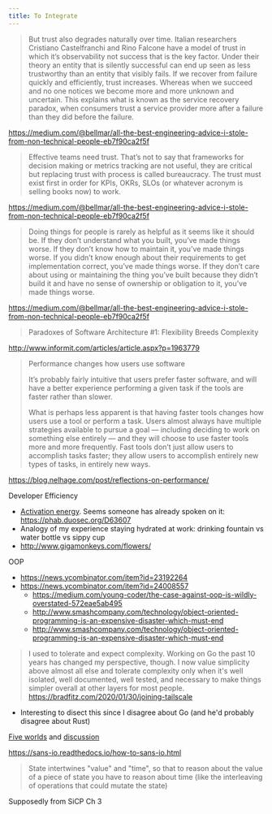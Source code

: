 ```yaml
---
title: To Integrate
---
```


> But trust also degrades naturally over time. Italian researchers Cristiano Castelfranchi and Rino Falcone have a model of trust in which it’s observability not success that is the key factor. Under their theory an entity that is silently successful can end up seen as less trustworthy than an entity that visibly fails. If we recover from failure quickly and efficiently, trust increases. Whereas when we succeed and no one notices we become more and more unknown and uncertain. This explains what is known as the service recovery paradox, when consumers trust a service provider more after a failure than they did before the failure.

https://medium.com/@bellmar/all-the-best-engineering-advice-i-stole-from-non-technical-people-eb7f90ca2f5f

> Effective teams need trust. That’s not to say that frameworks for decision making or metrics tracking are not useful, they are critical  but replacing trust with process is called bureaucracy. The trust must exist first in order for KPIs, OKRs, SLOs (or whatever acronym is selling books now) to work.

https://medium.com/@bellmar/all-the-best-engineering-advice-i-stole-from-non-technical-people-eb7f90ca2f5f

> Doing things for people is rarely as helpful as it seems like it should be. If they don’t understand what you built, you’ve made things worse. If they don’t know how to maintain it, you’ve made things worse. If you didn’t know enough about their requirements to get implementation correct, you’ve made things worse. If they don’t care about using or maintaining the thing you’ve built because they didn’t build it and have no sense of ownership or obligation to it, you’ve made things worse.

https://medium.com/@bellmar/all-the-best-engineering-advice-i-stole-from-non-technical-people-eb7f90ca2f5f

> Paradoxes of Software Architecture #1: Flexibility Breeds Complexity

http://www.informit.com/articles/article.aspx?p=1963779

> Performance changes how users use software 
>
> It’s probably fairly intuitive that users prefer faster software, and will have a better experience performing a given task  if the tools are faster rather than slower.
> 
> What is perhaps less apparent is that having faster tools changes how users use a tool or perform a task. Users almost always have multiple strategies available to pursue a goal — including deciding to work on something else entirely — and they will choose to use faster tools more and more frequently. Fast tools don’t just allow users to accomplish tasks faster; they allow users to accomplish entirely new types of tasks, in entirely new ways.

https://blog.nelhage.com/post/reflections-on-performance/

Developer Efficiency
- [Activation energy](https://www.nature.com/scitable/content/ne0000/ne0000/ne0000/ne0000/14747799/U1CP3-3_EnzymeActivation_revised.jpg).  Seems someone has already spoken on it: https://phab.duosec.org/D63607
- Analogy of my experience staying hydrated at work: drinking fountain vs water bottle vs sippy cup
- http://www.gigamonkeys.com/flowers/

OOP
- https://news.ycombinator.com/item?id=23192264
- https://news.ycombinator.com/item?id=24008557
  - https://medium.com/young-coder/the-case-against-oop-is-wildly-overstated-572eae5ab495
  - http://www.smashcompany.com/technology/object-oriented-programming-is-an-expensive-disaster-which-must-end
  - http://www.smashcompany.com/technology/object-oriented-programming-is-an-expensive-disaster-which-must-end


> I used to tolerate and expect complexity. Working on Go the past 10 years has changed my perspective, though. I now value simplicity above almost all else and tolerate complexity only when it's well isolated, well documented, well tested, and necessary to make things simpler overall at other layers for most people.
https://bradfitz.com/2020/01/30/joining-tailscale
- Interesting to disect this since I disagree about Go (and he'd probably disagree about Rust)

[Five worlds](https://bradfitz.com/2020/01/30/joining-tailscale) and [discussion](https://www.reddit.com/r/programming/comments/i1445a/five_worlds_joel_on_software/fzv67f9/)


https://sans-io.readthedocs.io/how-to-sans-io.html

>  State intertwines "value" and "time", so that to reason about the value of a piece of state you have to reason about time (like the interleaving of operations that could mutate the state)

Supposedly from SiCP Ch 3
